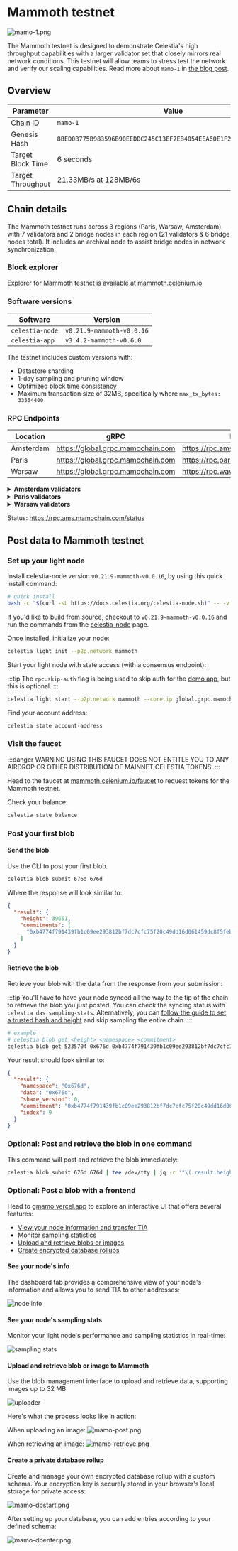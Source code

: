 # Mammoth testnet

![mamo-1.png](/img/mamo-1.png)

The Mammoth testnet is designed to demonstrate Celestia's high throughput capabilities with a larger validator set that closely mirrors real network conditions. This testnet will allow teams to stress test the network and verify our scaling capabilities. Read more about `mamo-1` in [the blog post](https://blog.celestia.org/mamo-1/).

## Overview

| Parameter | Value |
|-----------|--------|
| Chain ID | `mamo-1` |
| Genesis Hash | `8BED0B775B983596B90EEDDC245C13EF7EB4054EEA60E1F25393868C4A2C6660` |
| Target Block Time | 6 seconds |
| Target Throughput | 21.33MB/s at 128MB/6s |

## Chain details

The Mammoth testnet runs across 3 regions (Paris, Warsaw, Amsterdam) with 7 validators and 2 bridge nodes in each region (21 validators & 6 bridge nodes total). It includes an archival node to assist bridge nodes in network synchronization.

### Block explorer

Explorer for Mammoth testnet is available at [mammoth.celenium.io](https://mammoth.celenium.io)

### Software versions

| Software | Version |
|----------|---------|
| `celestia-node` | `v0.21.9-mammoth-v0.0.16` |
| `celestia-app` | `v3.4.2-mammoth-v0.6.0` |

The testnet includes custom versions with:

- Datastore sharding
- 1-day sampling and pruning window
- Optimized block time consistency
- Maximum transaction size of 32MB, specifically where `max_tx_bytes: 33554400`

### RPC Endpoints

| Location | gRPC | RPC | API |
|----------|------|-----|-----|
| Amsterdam | <https://global.grpc.mamochain.com> | <https://rpc.ams.mamochain.com> | <https://api.ams.mamochain.com> |
| Paris | <https://global.grpc.mamochain.com> | <https://rpc.par.mamochain.com> | <https://api.par.mamochain.com> |
| Warsaw | <https://global.grpc.mamochain.com> | <https://rpc.waw.mamochain.com> | <https://api.waw.mamochain.com> |

<details>
<summary><b>Amsterdam validators</b></summary>

- conval-8.ams.mamochain.com
- conval-9.ams.mamochain.com
- conval-10.ams.mamochain.com
- conval-11.ams.mamochain.com
- conval-12.ams.mamochain.com
- conval-13.ams.mamochain.com

</details>

<details>
<summary><b>Paris validators</b></summary>

- conval-0.par.mamochain.com
- conval-1.par.mamochain.com
- conval-2.par.mamochain.com
- conval-3.par.mamochain.com
- conval-4.par.mamochain.com
- conval-5.par.mamochain.com
- conval-6.par.mamochain.com
- conval-7.par.mamochain.com

</details>

<details>
<summary><b>Warsaw validators</b></summary>

- conval-14.waw.mamochain.com
- conval-15.waw.mamochain.com
- conval-16.waw.mamochain.com
- conval-17.waw.mamochain.com
- conval-18.waw.mamochain.com
- conval-19.waw.mamochain.com
- conval-20.waw.mamochain.com

</details>

Status: <https://rpc.ams.mamochain.com/status>

## Post data to Mammoth testnet

### Set up your light node

Install celestia-node version `v0.21.9-mammoth-v0.0.16`, by using this quick install command:

```bash
# quick install
bash -c "$(curl -sL https://docs.celestia.org/celestia-node.sh)" -- -v v0.21.9-mammoth-v0.0.16
```

If you'd like to build from source, checkout to `v0.21.9-mammoth-v0.0.16` and run the commands from the [celestia-node](/how-to-guides/celestia-node.md) page.

Once installed, initialize your node:

```bash
celestia light init --p2p.network mammoth
```

Start your light node with state access (with a consensus endpoint):

:::tip
The `rpc.skip-auth` flag is being used to skip auth for the [demo app](#optional-post-a-blob-with-a-frontend), but this is optional.
:::

```bash
celestia light start --p2p.network mammoth --core.ip global.grpc.mamochain.com --core.port 9090 --rpc.skip-auth
```

Find your account address:

```bash
celestia state account-address
```

### Visit the faucet

:::danger WARNING
USING THIS FAUCET DOES NOT ENTITLE YOU TO ANY AIRDROP OR OTHER DISTRIBUTION OF
MAINNET CELESTIA TOKENS.
:::

Head to the faucet at [mammoth.celenium.io/faucet](https://mammoth.celenium.io/faucet) to request tokens for the Mammoth testnet.

Check your balance:

```bash
celestia state balance
```

### Post your first blob

#### Send the blob

Use the CLI to post your first blob.

```bash
celestia blob submit 676d 676d
```

Where the response will look similar to:

```json
{
  "result": {
    "height": 39651,
    "commitments": [
      "0xb4774f791439fb1c09ee293812bf7dc7cfc75f20c49dd16d061459dc8f5febff"
    ]
  }
}
```

#### Retrieve the blob

Retrieve your blob with the data from the response from your submission:

:::tip
You'll have to have your node synced all the way to the tip of the chain to retrieve the blob you just posted. You can check the syncing status with `celestia das sampling-stats`. Alternatively, you can [follow the guide to set a trusted hash and height](/how-to-guides/celestia-node-trusted-hash.md) and skip sampling the entire chain.
:::

```bash
# example
# celestia blob get <height> <namespace> <commitment>
celestia blob get 5235704 0x676d 0xb4774f791439fb1c09ee293812bf7dc7cfc75f20c49dd16d061459dc8f5febff
```

Your result should look similar to:

```json
{
  "result": {
    "namespace": "0x676d",
    "data": "0x676d",
    "share_version": 0,
    "commitment": "0xb4774f791439fb1c09ee293812bf7dc7cfc75f20c49dd16d061459dc8f5febff",
    "index": 9
  }
}
```

### Optional: Post and retrieve the blob in one command

This command will post and retrieve the blob immediately:

```bash
celestia blob submit 676d 676d | tee /dev/tty | jq -r '"\(.result.height) 676d \(.result.commitments[0])"' | xargs -n3 celestia blob get
```

### Optional: Post a blob with a frontend

Head to [gmamo.vercel.app](https://gmamo.vercel.app) to explore an interactive UI that offers several features:

- [View your node information and transfer TIA](#see-your-node-s-info)
- [Monitor sampling statistics](#see-your-node-s-sampling-stats)
- [Upload and retrieve blobs or images](#upload-and-retrieve-blob-or-image-to-mammoth)
- [Create encrypted database rollups](#create-a-private-database-rollup)

#### See your node's info

The dashboard tab provides a comprehensive view of your node's information and allows you to send TIA to other addresses:

![node info](/img/mamo/mamo-nodeinfo.png)

#### See your node's sampling stats

Monitor your light node's performance and sampling statistics in real-time:

![sampling stats](/img/mamo/mamo-sampler.png)

#### Upload and retrieve blob or image to Mammoth

Use the blob management interface to upload and retrieve data, supporting images up to 32 MB:

![uploader](/img/mamo/mamo-blob.png)

Here's what the process looks like in action:

When uploading an image:
![mamo-post.png](/img/mamo/mamo-post.png)

When retrieving an image:
![mamo-retrieve.png](/img/mamo/mamo-retrieve.png)

#### Create a private database rollup

Create and manage your own encrypted database rollup with a custom schema. Your encryption key is securely stored in your browser's local storage for private access:

![mamo-dbstart.png](/img/mamo/mamo-dbstart.png)

After setting up your database, you can add entries according to your defined schema:

![mamo-dbenter.png](/img/mamo/mamo-dbenter.png)
